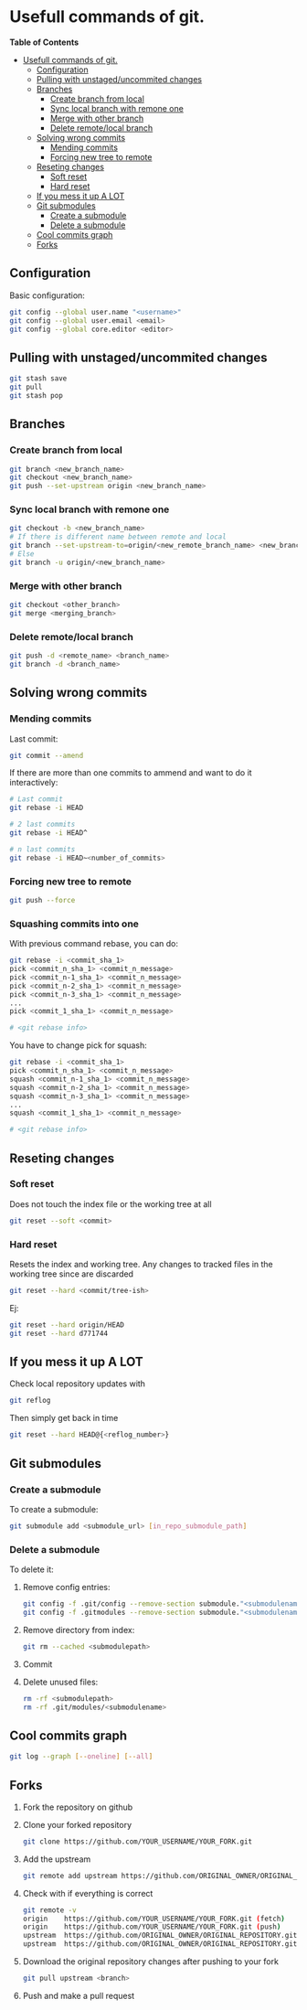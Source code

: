 # Usefull commands of git.

<!-- markdown-toc start - Don't edit this section. Run M-x markdown-toc-refresh-toc -->
**Table of Contents**

- [Usefull commands of git.](#usefull-commands-of-git)
    - [Configuration](#configuration)
    - [Pulling with unstaged/uncommited changes](#pulling-with-unstageduncommited-changes)
    - [Branches](#branches)
        - [Create branch from local](#create-branch-from-local)
        - [Sync local branch with remone one](#sync-local-branch-with-remone-one)
        - [Merge with other branch](#merge-with-other-branch)
        - [Delete remote/local branch](#delete-remotelocal-branch)
    - [Solving wrong commits](#solving-wrong-commits)
        - [Mending commits](#mending-commits)
        - [Forcing new tree to remote](#forcing-new-tree-to-remote)
    - [Reseting changes](#reseting-changes)
        - [Soft reset](#soft-reset)
        - [Hard reset](#hard-reset)
    - [If you mess it up A LOT](#if-you-mess-it-up-a-lot)
    - [Git submodules](#git-submodules)
        - [Create a submodule](#create-a-submodule)
        - [Delete a submodule](#delete-a-submodule)
    - [Cool commits graph](#cool-commits-graph)
    - [Forks](#forks)

<!-- markdown-toc end -->


## Configuration

Basic configuration:

```sh
git config --global user.name "<username>"
git config --global user.email <email>
git config --global core.editor <editor>
```

## Pulling with unstaged/uncommited changes

```sh
git stash save
git pull
git stash pop
```

## Branches

### Create branch from local

```sh
git branch <new_branch_name>
git checkout <new_branch_name>
git push --set-upstream origin <new_branch_name>
```

### Sync local branch with remone one

```sh
git checkout -b <new_branch_name>
# If there is different name between remote and local
git branch --set-upstream-to=origin/<new_remote_branch_name> <new_branch_name>
# Else
git branch -u origin/<new_branch_name>
```

### Merge with other branch

```sh
git checkout <other_branch>
git merge <merging_branch>
```

### Delete remote/local branch

```sh
git push -d <remote_name> <branch_name>
git branch -d <branch_name>
```

## Solving wrong commits

### Mending commits

Last commit:

```sh
git commit --amend
```

If there are more than one commits to ammend and want to do it interactively:

```sh
# Last commit
git rebase -i HEAD

# 2 last commits
git rebase -i HEAD^

# n last commits
git rebase -i HEAD~<number_of_commits>
```

### Forcing new tree to remote

```sh
git push --force
```

### Squashing commits into one

With previous command rebase, you can do:

```sh
git rebase -i <commit_sha_1>
pick <commit_n_sha_1> <commit_n_message>
pick <commit_n-1_sha_1> <commit_n_message>
pick <commit_n-2_sha_1> <commit_n_message>
pick <commit_n-3_sha_1> <commit_n_message>
...
pick <commit_1_sha_1> <commit_n_message>

# <git rebase info>
```

You have to change pick for squash:

```sh
git rebase -i <commit_sha_1>
pick <commit_n_sha_1> <commit_n_message>
squash <commit_n-1_sha_1> <commit_n_message>
squash <commit_n-2_sha_1> <commit_n_message>
squash <commit_n-3_sha_1> <commit_n_message>
...
squash <commit_1_sha_1> <commit_n_message>

# <git rebase info>
```

## Reseting changes

### Soft reset

Does not touch the index file or the working tree at all

```sh
git reset --soft <commit>
```

### Hard reset

Resets the index and working tree. Any changes to tracked files in the working
tree since <commit> are discarded

```sh
git reset --hard <commit/tree-ish>
```

Ej:

```sh
git reset --hard origin/HEAD
git reset --hard d771744
```

## If you mess it up A LOT

Check local repository updates with

```sh
git reflog
```

Then simply get back in time

```sh
git reset --hard HEAD@{<reflog_number>}
```

## Git submodules

### Create a submodule

To create a submodule:

```sh
git submodule add <submodule_url> [in_repo_submodule_path]
```

### Delete a submodule

To delete it:


1. Remove config entries:

   ```sh
   git config -f .git/config --remove-section submodule."<submodulename>"
   git config -f .gitmodules --remove-section submodule."<submodulename>"
   ```
2. Remove directory from index:

    ```sh
    git rm --cached <submodulepath>
    ```

3. Commit

4. Delete unused files:

    ```sh
    rm -rf <submodulepath>
    rm -rf .git/modules/<submodulename>
    ```

## Cool commits graph

```sh
git log --graph [--oneline] [--all]
```

## Forks

1. Fork the repository on github

1. Clone your forked repository

   ```sh
   git clone https://github.com/YOUR_USERNAME/YOUR_FORK.git
   ```

1. Add the upstream

   ```sh
   git remote add upstream https://github.com/ORIGINAL_OWNER/ORIGINAL_REPOSITORY.git
   ```

1. Check with if everything is correct

   ```sh
   git remote -v
   origin    https://github.com/YOUR_USERNAME/YOUR_FORK.git (fetch)
   origin    https://github.com/YOUR_USERNAME/YOUR_FORK.git (push)
   upstream  https://github.com/ORIGINAL_OWNER/ORIGINAL_REPOSITORY.git (fetch)
   upstream  https://github.com/ORIGINAL_OWNER/ORIGINAL_REPOSITORY.git (push)
   ```

1. Download the original repository changes after pushing to your fork

    ```sh
    git pull upstream <branch>
    ```

1. Push and make a pull request
